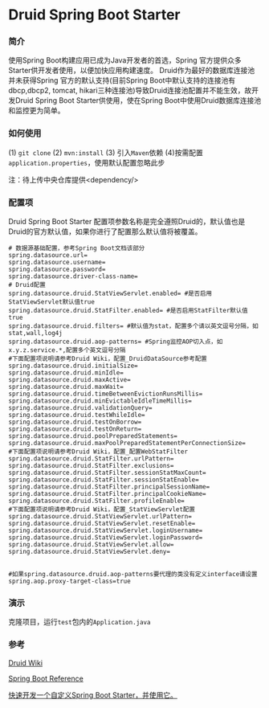 # Druid Spring Boot Starter
### 简介

使用Spring Boot构建应用已成为Java开发者的首选，Spring 官方提供众多Starter供开发者使用，以便加快应用构建速度。
Druid作为最好的数据库连接池并未获得Spring 官方的默认支持(目前Spring Boot中默认支持的连接池有dbcp,dbcp2, tomcat, hikari三种连接池)导致Druid连接池配置并不能生效，故开发Druid Spring Boot Starter供使用，使在Spring Boot中使用Druid数据库连接池和监控更为简单。

### 如何使用
(1) ```git clone``` (2) ```mvn:install``` (3) 引入```Maven```依赖 (4)按需配置```application.properties```，使用默认配置忽略此步

注：待上传中央仓库提供\<dependency/\>
### 配置项
Druid Spring Boot Starter 配置项参数名称是完全遵照Druid的，默认值也是Druid的官方默认值，如果你进行了配置那么默认值将被覆盖。
```
# 数据源基础配置，参考Spring Boot文档该部分
spring.datasource.url=
spring.datasource.username=
spring.datasource.password=
spring.datasource.driver-class-name=
# Druid配置
spring.datasource.druid.StatViewServlet.enabled= #是否启用StatViewServlet默认值true
spring.datasource.druid.StatFilter.enabled= #是否启用StatFilter默认值true
spring.datasource.druid.filters= #默认值为stat，配置多个请以英文逗号分隔，如stat,wall,log4j
spring.datasource.druid.aop-patterns= #Spring监控AOP切入点，如x.y.z.service.*,配置多个英文逗号分隔
#下面配置项说明请参考Druid Wiki，配置_DruidDataSource参考配置
spring.datasource.druid.initialSize=
spring.datasource.druid.minIdle=
spring.datasource.druid.maxActive=
spring.datasource.druid.maxWait=
spring.datasource.druid.timeBetweenEvictionRunsMillis=
spring.datasource.druid.minEvictableIdleTimeMillis=
spring.datasource.druid.validationQuery=
spring.datasource.druid.testWhileIdle=
spring.datasource.druid.testOnBorrow=
spring.datasource.druid.testOnReturn=
spring.datasource.druid.poolPreparedStatements=
spring.datasource.druid.maxPoolPreparedStatementPerConnectionSize=
#下面配置项说明请参考Druid Wiki，配置_配置WebStatFilter
spring.datasource.druid.StatFilter.urlPattern=
spring.datasource.druid.StatFilter.exclusions=
spring.datasource.druid.StatFilter.sessionStatMaxCount=
spring.datasource.druid.StatFilter.sessionStatEnable=
spring.datasource.druid.StatFilter.principalSessionName=
spring.datasource.druid.StatFilter.principalCookieName=
spring.datasource.druid.StatFilter.profileEnable=
#下面配置项说明请参考Druid Wiki，配置_StatViewServlet配置
spring.datasource.druid.StatViewServlet.urlPattern=
spring.datasource.druid.StatViewServlet.resetEnable=
spring.datasource.druid.StatViewServlet.loginUsername=
spring.datasource.druid.StatViewServlet.loginPassword=
spring.datasource.druid.StatViewServlet.allow=
spring.datasource.druid.StatViewServlet.deny=


#如果spring.datasource.druid.aop-patterns要代理的类没有定义interface请设置spring.aop.proxy-target-class=true

```
### 演示
克隆项目，运行```test```包内的```Application.java```
### 参考
[Druid Wiki](https://github.com/alibaba/druid/wiki/%E9%A6%96%E9%A1%B5)

[Spring Boot Reference](http://docs.spring.io/spring-boot/docs/1.5.1.RELEASE/reference/html/)

[快速开发一个自定义Spring Boot Starter，并使用它。](http://www.jianshu.com/p/45538b44e04e)

